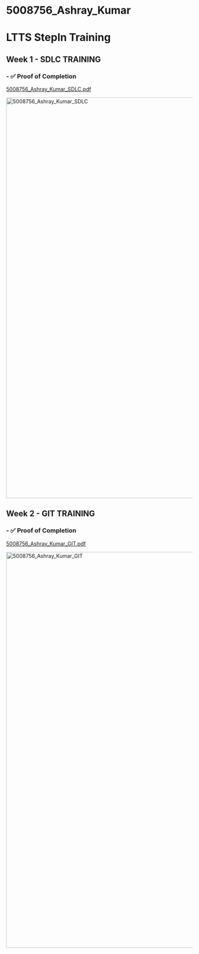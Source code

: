 # 5008756_Ashray_Kumar

# LTTS StepIn Training

## Week 1 - SDLC TRAINING

### - ✅ Proof of Completion

[5008756_Ashray_Kumar_SDLC.pdf](https://github.com/user-attachments/files/21462585/5008756_Ashray_Kumar_SDLC.pdf)

<img width="1920" height="1080" alt="5008756_Ashray_Kumar_SDLC" src="https://github.com/user-attachments/assets/588ae1c3-108b-4258-a944-50e01ed7d98e" />



## Week 2 - GIT TRAINING

### - ✅ Proof of Completion

[5008756_Ashray_Kumar_GIT.pdf](https://github.com/user-attachments/files/21427331/5008756_Ashray_Kumar_GIT.pdf)

<img width="1501" height="1067" alt="5008756_Ashray_Kumar_GIT" src="https://github.com/user-attachments/assets/73433962-a461-435d-8a5c-adcb0cd87cf5" />
